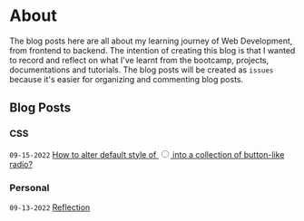 # About

The blog posts here are all about my learning journey of Web Development, from frontend to backend. The intention of creating this blog is that I wanted to record and reflect on what I've learnt from the bootcamp, projects, documentations and tutorials. The blog posts will be created as `issues` because it's easier for organizing and commenting blog posts.

## Blog Posts

### CSS
`09-15-2022` [How to alter default style of <input type="radio"> into a collection of button-like radio?](https://github.com/billychen0894/blog/issues/2)

### Personal
`09-13-2022` [Reflection](https://github.com/billychen0894/Blog/issues/1)
